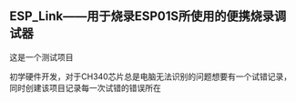 ## ESP_Link——用于烧录ESP01S所使用的便携烧录调试器

这是一个测试项目

初学硬件开发，对于CH340芯片总是电脑无法识别的问题想要有一个试错记录，同时创建该项目记录每一次试错的错误所在